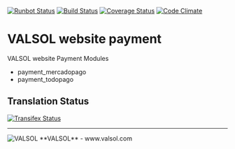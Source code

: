[![Runbot Status](http://runbot.adhoc.com.ar/runbot/badge/flat/15/11.0.svg)](http://runbot.adhoc.com.ar/runbot/repo/github-com-ingadhoc-website-15)
[![Build Status](https://travis-ci.org/ingadhoc/website.svg?branch=11.0)](https://travis-ci.org/ingadhoc/website)
[![Coverage Status](https://coveralls.io/repos/ingadhoc/website/badge.png?branch=11.0)](https://coveralls.io/r/ingadhoc/website?branch=11.0)
[![Code Climate](https://codeclimate.com/github/ingadhoc/website/badges/gpa.svg)](https://codeclimate.com/github/ingadhoc/website)

# VALSOL website payment

VALSOL website Payment Modules

* payment_mercadopago
* payment_todopago

Translation Status
------------------
[![Transifex Status](https://www.transifex.com/projects/p/ingadhoc-website-11-0/chart/image_png)](https://www.transifex.com/projects/p/ingadhoc-website-11-0)

----

<img alt="VALSOL" src="http://valsol.net/valsol/img/log/valsol/valsol_R_180x49.png" />
**VALSOL** - www.valsol.com
